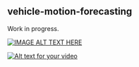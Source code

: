 ## vehicle-motion-forecasting
Work in progress.

[![IMAGE ALT TEXT HERE](https://img.youtube.com/vi/8MsNonekdGo/0.jpg)](https://www.youtube.com/watch?v=8MsNonekdGo)

[![Alt text for your video](https://img.youtube.com/vi/T-D1KVIuvjA/0.jpg)](http://www.youtube.com/watch?v=T-D1KVIuvjA)
